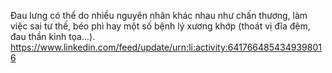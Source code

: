 Đau lưng có thể do nhiều nguyên nhân khác nhau như chấn thương, làm việc sai tư thế, béo phì hay một số bệnh lý xương khớp (thoát vị đĩa đệm, đau thần kinh tọa…). 
https://www.linkedin.com/feed/update/urn:li:activity:6417664854349398016
